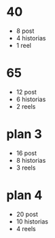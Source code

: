 # 40
- 8 post
- 4 historias
- 1 reel

# 65 
- 12 post
- 6 historias
- 2 reels 

# plan 3
- 16 post
- 8 historias
- 3 reels 

# plan 4
- 20 post
- 10 historias
- 4 reels 